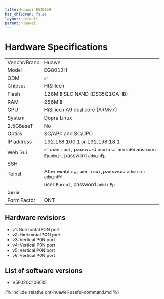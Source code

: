 ```yaml
---
title: Huawei EG8010H 
has_children: false
layout: default
parent: Huawei
---
```


# Hardware Specifications

|              |                                                                                      |
| ------------ | ------------------------------------------------------------------------------------ |
| Vendor/Brand | Huawei                                                                               |
| Model        | EG8010H                                                                              |
| ODM          | ✅                                                                                   |
| Chipset      | HiSilicon                                                                            |
| Flash        | 128MiB SLC NAND (DS35Q1GA-IB)                                                        |
| RAM          | 256MiB                                                                               |
| CPU          | HiSilicon A9 dual core (ARMv7)                                                       |
| System       | Dopra Linux                                                                          |
| 2.5GBaseT    | No                                                                                   |
| Optics       | SC/APC and SC/UPC                                                                    |
| IP address   | 192.168.100.1 or 192.168.18.1                                                        |
| Web Gui      | ✅ user `root`, password `admin` or `adminHW` and user `Epadmin`, password `adminEp` |
| SSH          |                                                                                      |
| Telnet       | After enabling, user `root`, password `admin` or `adminHW`                           |
|              | user `Eproot`, password `adminEp`                                                    |
| Serial       |                                                                                      |
| Form Factor  | ONT                                                                                  |

## Hardware revisions
- v1: Horizontal PON port 
- v2: Horizontal PON port 
- v3: Vertical PON port
- v4: Vertical PON port
- v5: Vertical PON port
- v6: Vertical PON port

## List of software versions

- V5R020C10S035

{% include_relative ont-huawei-useful-command.md %}
